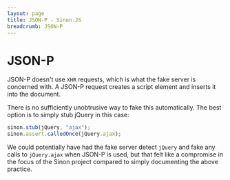 ```yaml
---
layout: page
title: JSON-P - Sinon.JS
breadcrumb: JSON-P
---
```


# JSON-P

JSON-P doesn't use `XHR` requests, which is what the fake server is concerned with. A JSON-P request creates a script element and inserts it into the document.

There is no sufficiently unobtrusive way to fake this automatically. The best option is to simply stub jQuery in this case:

```javascript
sinon.stub(jQuery, "ajax");
sinon.assert.calledOnce(jQuery.ajax);
```

We could potentially have had the fake server detect `jQuery` and fake any calls to `jQuery.ajax` when JSON-P is used, but that felt like a compromise in the focus of the Sinon project compared to simply documenting the above practice.
